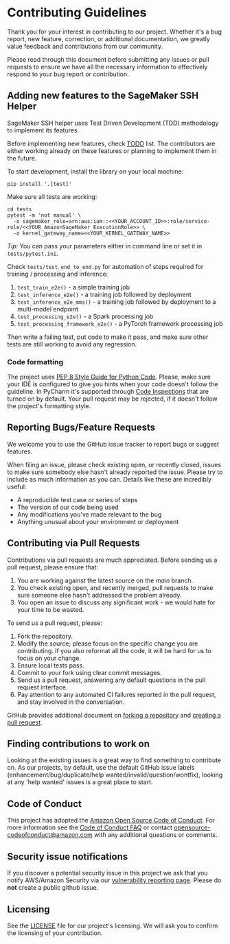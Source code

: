 # Contributing Guidelines

Thank you for your interest in contributing to our project. Whether it's a bug report, new feature, correction, or additional
documentation, we greatly value feedback and contributions from our community.

Please read through this document before submitting any issues or pull requests to ensure we have all the necessary
information to effectively respond to your bug report or contribution.

## Adding new features to the SageMaker SSH Helper

SageMaker SSH helper uses Test Driven Development (TDD) methodology to implement its features.

Before implementing new features, check [TODO](TODO) list. The contributors are either working already 
on these features or planning to implement them in the future.

To start development, install the library on your local machine:
```shell
pip install '.[test]'
```

Make sure all tests are working:
```shell
cd tests
pytest -m 'not manual' \
  -o sagemaker_role=arn:aws:iam::<<YOUR_ACCOUNT_ID>>:role/service-role/<<YOUR_AmazonSageMaker_ExecutionRole>> \
  -o kernel_gateway_name=<<YOUR_KERNEL_GATEWAY_NAME>>
```
*Tip:* You can pass your parameters either in command line or set it in `tests/pytest.ini`.

Check `tests/test_end_to_end.py` for automation of steps 
required for training / processing and inference:

1. `test_train_e2e()` - a simple training job
2. `test_inference_e2e()` - a training job followed by deployment
3. `test_inference_e2e_mms()` - a training job followed by deployment to a multi-model endpoint
4. `test_processing_e2e()` - a Spark processing job
5. `test_processing_framework_e2e()` - a PyTorch framework processing job

Then write a failing test, put code to make it pass, and make sure other tests are still working to avoid any regression.

### Code formatting

The project uses [PEP 8 Style Guide for Python Code](https://peps.python.org/pep-0008/).
Please, make sure your IDE is configured to give you hints when your code doesn't follow the guideline.
In PyCharm it's supported through [Code Inspections](https://www.jetbrains.com/help/pycharm/code-inspection.html) 
that are turned on by default. Your pull request may be rejected, if it doesn't follow the project's formatting style.

## Reporting Bugs/Feature Requests

We welcome you to use the GitHub issue tracker to report bugs or suggest features.

When filing an issue, please check existing open, or recently closed, issues to make sure somebody else hasn't already
reported the issue. Please try to include as much information as you can. Details like these are incredibly useful:

* A reproducible test case or series of steps
* The version of our code being used
* Any modifications you've made relevant to the bug
* Anything unusual about your environment or deployment


## Contributing via Pull Requests
Contributions via pull requests are much appreciated. Before sending us a pull request, please ensure that:

1. You are working against the latest source on the *main* branch.
2. You check existing open, and recently merged, pull requests to make sure someone else hasn't addressed the problem already.
3. You open an issue to discuss any significant work - we would hate for your time to be wasted.

To send us a pull request, please:

1. Fork the repository.
2. Modify the source; please focus on the specific change you are contributing. If you also reformat all the code, it will be hard for us to focus on your change.
3. Ensure local tests pass.
4. Commit to your fork using clear commit messages.
5. Send us a pull request, answering any default questions in the pull request interface.
6. Pay attention to any automated CI failures reported in the pull request, and stay involved in the conversation.

GitHub provides additional document on [forking a repository](https://help.github.com/articles/fork-a-repo/) and
[creating a pull request](https://help.github.com/articles/creating-a-pull-request/).


## Finding contributions to work on
Looking at the existing issues is a great way to find something to contribute on. As our projects, by default, use the default GitHub issue labels (enhancement/bug/duplicate/help wanted/invalid/question/wontfix), looking at any 'help wanted' issues is a great place to start.


## Code of Conduct
This project has adopted the [Amazon Open Source Code of Conduct](https://aws.github.io/code-of-conduct).
For more information see the [Code of Conduct FAQ](https://aws.github.io/code-of-conduct-faq) or contact
opensource-codeofconduct@amazon.com with any additional questions or comments.


## Security issue notifications
If you discover a potential security issue in this project we ask that you notify AWS/Amazon Security via our [vulnerability reporting page](http://aws.amazon.com/security/vulnerability-reporting/). Please do **not** create a public github issue.


## Licensing

See the [LICENSE](LICENSE) file for our project's licensing. We will ask you to confirm the licensing of your contribution.
